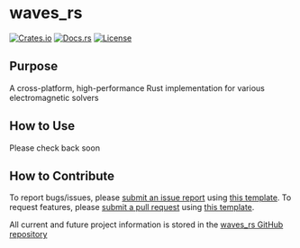 # waves_rs

[![Crates.io](https://img.shields.io/crates/v/waves_rs)](https://crates.io/crates/waves_rs)
[![Docs.rs](https://img.shields.io/docsrs/waves_rs)](https://docs.rs/crate/waves_rs)
[![License](https://img.shields.io/crates/l/waves_rs)](https://github.com/samwyss/waves_rs)

## Purpose
A cross-platform, high-performance Rust implementation for various electromagnetic solvers

## How to Use
Please check back soon

## How to Contribute
To report bugs/issues, please [submit an issue report](https://github.com/samwyss/waves_rs/issues) using [this template](.github/templates/issue_report.md). To request features, please [submit a pull request](https://github.com/samwyss/waves_rs/pulls) using [this template](./.github/templates/pull_request.md).
 
All current and future project information is stored in the [waves_rs GitHub repository](https://github.com/samwyss/waves_rs)